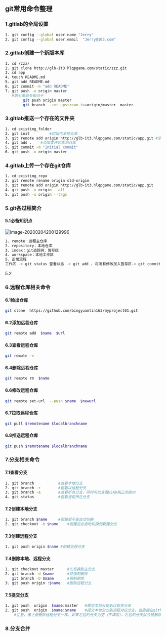 ## git常用命令整理

### 1.gitlab的全局设置

```sh
1. git config --global user.name "Jerry"
2. git config --global user.email  "Jerry@163.com"
```

### 2.gitlab创建一个新版本库

```sh
1. cd /zzz/
2. git clone http://glb-it3.hlqpgame.com/static/zzz.git
3. cd app
4. touch README.md
5. git add README.md
6. git commit -m "add README"
7. git push -u origin master	
   #第七条命令相当于
    	git push origin master	
    	git branch --set-upstream-to=origin/master  master
```

### 3.gitlab推送一个存在的文件夹

```sh
1. cd existing_folder
2. git init			#初始化本地仓库
3. git remote add origin http://glb-it3.hlqpgame.com/static/app.git	#添加远程仓库到本地仓库
4. git add .	#添加文件到本地仓库
5. git commit -m "Initial commit"
6. git push -u origin master
```

### 4.gitlab上传一个存在git仓库

```sh
1. cd existing_repo
2. git remote rename origin old-origin
3. git remote add origin http://glb-it3.hlqpgame.com/static/app.git
4. git push -u origin --all
5. git push -u origin --tags
```

### 5.git各过程简介

#### 5.1必备知识点



![image-20200204200129996](C:\Users\Owner\AppData\Roaming\Typora\typora-user-images\image-20200204200129996.png)

```sh
1. remote：远程主仓库
2. repository：本地仓库
3. index：git追踪树，暂存区
4. workspace：本地工作区
5. 正常流程
工作区 -> git status 查看状态 -> git add . 将所有修改加入暂存区-> git commit -m "提交描述" 将代码提交到 本地仓库 -> git push 将本地仓库代码更新到 远程仓库
```

5.2

### 6.远程仓库相关命令

#### 6.1检出仓库

```sh
git clone  https://github.com/bingyuantin163/myproject01.git
```

#### 6.2添加远程仓库

```sh
git remote add  $name  $url
```

#### 6.3查看远程仓库

```sh
git remote -v
```

#### 6.4删除远程仓库

```sh
git remote rm  $name
```

#### 6.6修改远程仓库

```sh
git remote set-url  --push $name  $newurl
```

#### 6.7拉取远程仓库

```sh
git pull $remotename $localbranchname
```

#### 6.8推送远程仓库

```sh
git push $remotename $localbranchname
```

### 7.分支相关命令

#### 7.1查看分支

```sh
1. git branch 			#查看本地分支
2. git branch -r		#查看以远程分支
3. git branch -a		#查看所有分支，同时可以查看HEAD指正的指向
4. git status			#查看当前所在分支
```

#### 7.2创建本地分支

```sh
1. git branch $name		#创建后不会自动切换
2. git checkout -b $name    #创建后会自动切换到新建分支
```

#### 7.3创建远程分支

```sh
1. git push origin $name #创建远程分支
```

#### 7.4删除本地、远程分支

```sh
1. git checkout master		#先切换到主分支
2. git branch -d $name		#非强制删除
   git branch -D $name		#强制删除
3. git push origin :$name	#删除远程分支
```

#### 7.5提交分支

```sh
1. git push  origin  $name:master	#提交本地分支到远程主分支
2. git push  origin  $name:$name	#提交本地分支到远程对应分支，会直接在github上创建一个test分支
	#注意，像上面删除远程分支一样，如果左边的分支为空（不填写），右边的分支就会被删除		
```

### 8.分支合并

































